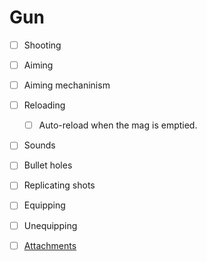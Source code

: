 # Gun


- [ ] Shooting




- [ ] Aiming
 - [ ] Aiming mechaninism


- [ ] Reloading
  - [ ] Auto-reload when the mag is emptied.
- [ ] Sounds
- [ ] Bullet holes
- [ ] Replicating shots
- [ ] Equipping
- [ ] Unequipping
- [ ] [Attachments](attachments.md)
